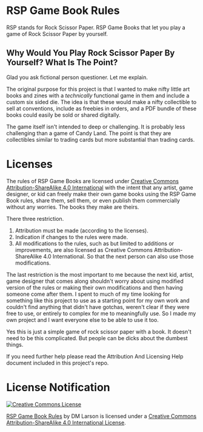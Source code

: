 # RSP Game Book Rules

RSP stands for Rock Scissor Paper. RSP Game Books that let you play a game of Rock Scissor Paper by yourself.  

## Why Would You Play Rock Scissor Paper By Yourself? What Is The Point? 

Glad you ask fictional person questioner. Let me explain.

The original purpose for this project is that I wanted to make nifty little art books and zines with a *technically* functional game in them and include a custom six sided die. The idea is that these would make a nifty collectible to sell at conventions, include as freebies in orders, and a PDF bundle of these books could easily be sold or shared digitally. 

The game itself isn't intended to deep or challenging. It is probably less challenging than a game of Candy Land. The point is that they are collectibles similar to trading cards but more substantial than trading cards.
 
# Licenses

The rules of RSP Game Books are licensed under [Creative Commons Attribution-ShareAlike 4.0 International](http://creativecommons.org/licenses/by-sa/4.0/) with the intent that any artist, game designer, or kid can freely make their own game books using the RSP Game Book rules, share them, sell them, or even publish them commercially without any worries. The books they make are theirs. 

There three restriction. 
1) Attribution must be made (according to the licenses).
2) Indication if changes to the rules were made.
3) All modifications to the rules, such as but limited to additions or improvements, are also licensed as Creative Commons Attribution-ShareAlike 4.0 International. So that the next person can also use those modifications.

The last restriction is the most important to me because the next kid, artist, game designer that comes along shouldn't worry about using modified version of the rules or making their own modifications and then having someone come after them. I spent to much of my time looking for something like this project to use as a starting point for my own work and couldn't find anything that didn't have gotchas, weren't clear if they were free to use, or entirely to complex for me to meaningfully use. So I made my own project and I want everyone else to be able to use it too. 

Yes this is just a simple game of rock scissor paper with a book. It doesn't need to be this complicated. But people can be dicks about the dumbest things. 

If you need further help please read the Attribution And Licensing Help document included in this project's repo.

# License Notification  

<a rel="license" href="http://creativecommons.org/licenses/by-sa/4.0/"><img alt="Creative Commons License" style="border-width:0" src="https://i.creativecommons.org/l/by-sa/4.0/80x15.png" /></a>

<a xmlns:cc="http://creativecommons.org/ns#" href="https://github.com/BootlegPotato/RSP-Game-Book" property="cc:attributionName" rel="cc:attributionURL">RSP Game Book Rules</a> by DM Larson is licensed under a <a rel="license" href="http://creativecommons.org/licenses/by-sa/4.0/">Creative Commons Attribution-ShareAlike 4.0 International License</a>.
